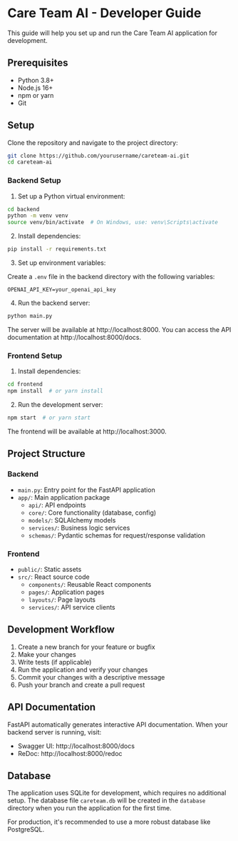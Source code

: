 # Care Team AI - Developer Guide

This guide will help you set up and run the Care Team AI application for development.

## Prerequisites

- Python 3.8+
- Node.js 16+
- npm or yarn
- Git

## Setup

Clone the repository and navigate to the project directory:

```bash
git clone https://github.com/yourusername/careteam-ai.git
cd careteam-ai
```

### Backend Setup

1. Set up a Python virtual environment:

```bash
cd backend
python -m venv venv
source venv/bin/activate  # On Windows, use: venv\Scripts\activate
```

2. Install dependencies:

```bash
pip install -r requirements.txt
```

3. Set up environment variables:

Create a `.env` file in the backend directory with the following variables:

```
OPENAI_API_KEY=your_openai_api_key
```

4. Run the backend server:

```bash
python main.py
```

The server will be available at http://localhost:8000. You can access the API documentation at http://localhost:8000/docs.

### Frontend Setup

1. Install dependencies:

```bash
cd frontend
npm install  # or yarn install
```

2. Run the development server:

```bash
npm start  # or yarn start
```

The frontend will be available at http://localhost:3000.

## Project Structure

### Backend

- `main.py`: Entry point for the FastAPI application
- `app/`: Main application package
  - `api/`: API endpoints
  - `core/`: Core functionality (database, config)
  - `models/`: SQLAlchemy models
  - `services/`: Business logic services
  - `schemas/`: Pydantic schemas for request/response validation

### Frontend

- `public/`: Static assets
- `src/`: React source code
  - `components/`: Reusable React components
  - `pages/`: Application pages
  - `layouts/`: Page layouts
  - `services/`: API service clients

## Development Workflow

1. Create a new branch for your feature or bugfix
2. Make your changes
3. Write tests (if applicable)
4. Run the application and verify your changes
5. Commit your changes with a descriptive message
6. Push your branch and create a pull request

## API Documentation

FastAPI automatically generates interactive API documentation. When your backend server is running, visit:

- Swagger UI: http://localhost:8000/docs
- ReDoc: http://localhost:8000/redoc

## Database

The application uses SQLite for development, which requires no additional setup. The database file `careteam.db` will be created in the `database` directory when you run the application for the first time.

For production, it's recommended to use a more robust database like PostgreSQL. 


